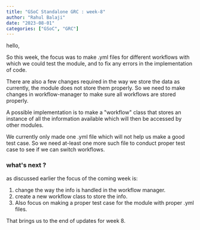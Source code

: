 ```yaml
---
title: "GSoC Standalone GRC : week-8"
author: "Rahul Balaji"
date: "2023-08-01"
categories: ["GSoC", "GRC"]
---
```


hello,

So this week, the focus was to make .yml files for different workflows with which we could test the module, and to fix any errors in the 
implementation of code.

There are also a few changes required in the way we store the data as currently, the module does not store them properly. So we need to 
make changes in workflow-manager to make sure all workflows are stored properly.

A possible implementation is to make a "workflow" class that stores an instance of all the information available which will then be 
accessed by other modules.

We currently only made one .yml file which will not help us make a good test case. So we need at-least one more such file to conduct 
proper test case to see if we can switch workflows.

### what's next ?

as discussed earlier the focus of the coming week is:

1) change the way the info is handled in the workflow manager.
2) create a new workflow class to store the info.
3) Also focus on making a proper test case for the module with proper .yml files.

That brings us to the end of updates for week 8.
